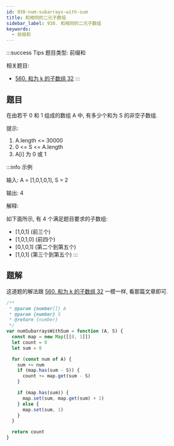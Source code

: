 ```yaml
---
id: 930-num-subarrays-with-sum
title: 和相同的二元子数组
sidebar_label: 930. 和相同的二元子数组
keywords:
  - 前缀和
---
```


:::success Tips
题目类型: 前缀和

相关题目:

- [560. 和为 k 的子数组 32](/leetcode/medium/560-subarray-sum)
  :::

## 题目

在由若干 0 和 1 组成的数组 A 中, 有多少个和为 S 的非空子数组.

提示:

1. A.length <= 30000
2. 0 <= S <= A.length
3. A[i] 为 0 或 1

:::info 示例

输入: A = [1,0,1,0,1], S = 2

输出: 4

解释:

如下面所示, 有 4 个满足题目要求的子数组:

- [1,0,1] (前三个)
- [1,0,1,0] (前四个)
- [0,1,0,1] (第二个到第五个)
- [1,0,1] (第三个到第五个)
  :::

## 题解

这道题的解法跟 [560. 和为 k 的子数组 32](/leetcode/medium/560-subarray-sum) 一模一样, 看那篇文章即可.

```ts
/**
 * @param {number[]} A
 * @param {number} S
 * @return {number}
 */
var numSubarraysWithSum = function (A, S) {
  const map = new Map([[0, 1]])
  let count = 0
  let sum = 0

  for (const num of A) {
    sum += num
    if (map.has(sum - S)) {
      count += map.get(sum - S)
    }

    if (map.has(sum)) {
      map.set(sum, map.get(sum) + 1)
    } else {
      map.set(sum, 1)
    }
  }

  return count
}
```

